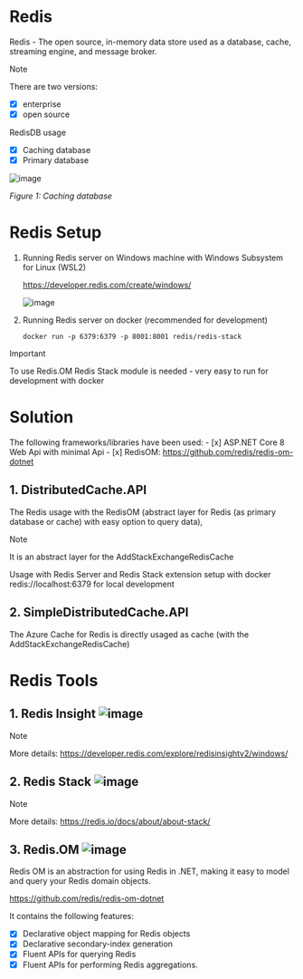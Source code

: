 # **Redis**
Redis - The open source, in-memory data store used as a database, cache, streaming engine, and message broker.

> [!NOTE]
> There are two versions:
- [x] enterprise
- [x] open source

RedisDB usage
- [x] Caching database
- [x] Primary database

![image](https://github.com/skowragn/redis/assets/97020391/50c3428a-3d2f-4763-bff9-90ef37f532bc) 

_Figure 1: Caching database_

# **Redis Setup**
1. Running Redis server on Windows machine with Windows Subsystem for Linux (WSL2)
   
   https://developer.redis.com/create/windows/
   
   ![image](https://github.com/skowragn/redis/assets/97020391/65ba94c8-58e7-42be-988d-73e9b0942030)
   
3. Running Redis server on docker (recommended for development)
   
    ```docker run -p 6379:6379 -p 8001:8001 redis/redis-stack```

> [!IMPORTANT]
> To use Redis.OM Redis Stack module is needed - very easy to run for development with docker



# **Solution**

The following frameworks/libraries have been used:
    - [x] ASP.NET Core 8 Web Api with minimal Api
    - [x] RedisOM: https://github.com/redis/redis-om-dotnet

## 1. DistributedCache.API 

The Redis usage with the RedisOM (abstract layer for Redis (as primary database or cache) with easy option to query data),

> [!NOTE]
>  It is an abstract layer for the AddStackExchangeRedisCache

Usage with Redis Server and Redis Stack extension setup with docker redis://localhost:6379 for local development


## 2. SimpleDistributedCache.API 
The Azure Cache for Redis is directly usaged as cache (with the AddStackExchangeRedisCache)

# **Redis Tools**
## 1. Redis Insight ![image](https://github.com/skowragn/redis/assets/97020391/d7863bdc-95f7-4228-a552-5811ce62aea6)
  > [!NOTE]
  > More details: https://developer.redis.com/explore/redisinsightv2/windows/

## 2. Redis Stack ![image](https://github.com/skowragn/redis/assets/97020391/2946f912-31a7-4c69-a1b0-4e0253c39a1c)
 > [!NOTE]
>  More details: https://redis.io/docs/about/about-stack/

   
## 3. Redis.OM ![image](https://github.com/skowragn/redis/assets/97020391/284ec89c-23f1-41dd-b7bd-28adac6d539b)

Redis OM is an abstraction for using Redis in .NET, making it easy to model and query your Redis domain objects. 

https://github.com/redis/redis-om-dotnet
  
    
  It contains the following features:
  - [x] Declarative object mapping for Redis objects
  - [x] Declarative secondary-index generation
  - [x] Fluent APIs for querying Redis
  - [x] Fluent APIs for performing Redis aggregations.
